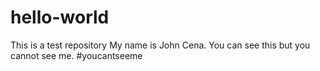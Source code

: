 # hello-world
This is a test repository
My name is John Cena. You can see this but you cannot see me. #youcantseeme
